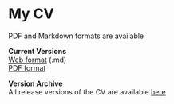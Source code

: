 # My CV

PDF and Markdown formats are available  
  
__Current Versions__  
[Web format](https://github.com/shadowguardian507-irl/CV/blob/master/CV.md) (.md)  
[PDF format](https://github.com/shadowguardian507-irl/CV/blob/master/CV.pdf)  

__Version Archive__  
All release versions of the CV are available [here](https://github.com/shadowguardian507-irl/CV/blob/master/Release%20Version%20Archive)
